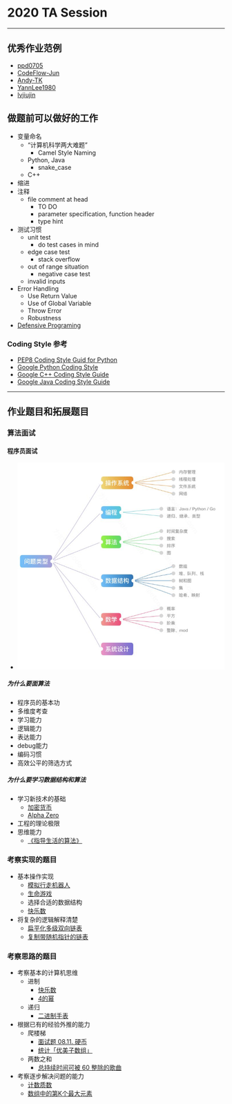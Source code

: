 # 2020 TA Session

---

## 优秀作业范例

- [ppd0705](https://github.com/ppd0705/algorithm016)
- [CodeFlow-Jun](https://github.com/CodeFlow-Jun/algorithm016)
- [Andy-TK](https://github.com/Andy-TK/algorithm016)
- [YannLee1980](https://github.com/YannLee1980/algorithm016)
- [lvjiujin](https://github.com/lvjiujin/algorithm016)

## 做题前可以做好的工作

- 变量命名
  - “计算机科学两大难题”
    - Camel Style Naming
  - Python, Java
    - snake\_case
  - C++
- 缩进
- 注释
  - file comment at head
    - TO DO
    - parameter specification, function header
    - type hint
- 测试习惯
  - unit test
    - do test cases in mind
  - edge case test
    - stack overflow
  - out of range situation
    - negative case test
  - invalid inputs
- Error Handling
  - Use Return Value
  - Use of Global Variable
  - Throw Error
  - Robustness
- [Defensive Programing](https://zhuanlan.zhihu.com/p/19959873)

### Coding Style 参考

- [PEP8 Coding Style Guid for Python](https://www.python.org/dev/peps/pep-0008/)
- [Google Python Coding Style](http://google.github.io/styleguide/pyguide.html)
- [Google C++ Coding Style Guide](https://google.github.io/styleguide/cppguide.html)
- [Google Java Coding Style Guide](https://google.github.io/styleguide/javaguide.html)

---

## 作业题目和拓展题目

### 算法面试

#### 程序员面试

- ![From: Leetcode.com](https://github.com/XinheLIU/algorithm016/blob/master/Algorithm016-TA/img.jpg)
  
##### 为什么要面算法

- 程序员的基本功
- 多维度考查
- 学习能力
- 逻辑能力
- 表达能力
- debug能力
- 编码习惯
- 高效公平的筛选方式
  
##### 为什么要学习数据结构和算法

- 学习新技术的基础
  - [加密货币](https://liuyehcf.github.io/2018/07/10/%E5%B7%A6%E8%80%B3%E5%90%AC%E9%A3%8E-%E8%AF%BB%E4%B9%A6%E7%AC%94%E8%AE%B0/)
  - [Alpha Zero](https://zhuanlan.zhihu.com/p/32952677)
- 工程的理论极限
- 思维能力
  - [《指导生活的算法》](https://book.douban.com/subject/26783732/)

### 考察实现的题目

- 基本操作实现
  - [模拟行走机器人](https://leetcode-cn.com/problems/walking-robot-simulation/https://leetcode-cn.com/problems/walking-robot-simulation/)
  - [ 生命游戏](https://leetcode-cn.com/problems/game-of-life/)
  - 选择合适的数据结构
  - [快乐数](https://leetcode-cn.com/problems/happy-number/)
- 将复杂的逻辑解释清楚
  - [扁平化多级双向链表](https://leetcode-cn.com/problems/flatten-a-multilevel-doubly-linked-list/)
  - [复制带随机指针的链表](https://leetcode-cn.com/problems/copy-list-with-random-pointer/)

### 考察思路的题目

- 考察基本的计算机思维
  - 进制
    - [快乐数](https://leetcode-cn.com/problems/poor-pigs/)
    - [4的幂](https://leetcode-cn.com/problems/power-of-four/)
  - 递归
    - [二进制手表](https://leetcode-cn.com/problems/binary-watch/)
- 根据已有的经验外推的能力
  - 爬楼梯
    - [面试题 08.11. 硬币](https%3A//leetcode-cn.com/problems/coin-lcci/)
    - [统计「优美子数组」](https://leetcode-cn.com/problems/count-number-of-nice-subarrays)
  - 两数之和
    - [总持续时间可被 60 整除的歌曲](https://leetcode.com/problems/pairs-of-songs-with-total-durations-divisible-by-60/)
- 考察逐步解决问题的能力
  - [计数质数](https://leetcode-cn.com/problems/count-primes/)
  - [数组中的第K个最大元素](https://leetcode-cn.com/problems/kth-largest-element-in-an-array/)